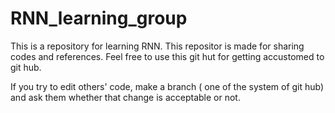 # RNN_learning_group
This is a repository for learning RNN.
This repositor is made for sharing codes and references. Feel free to use this git hut for getting accustomed to git hub. 

If you try to edit others' code, make a branch ( one of the system of git hub)  and ask them whether that change is acceptable or not. 
